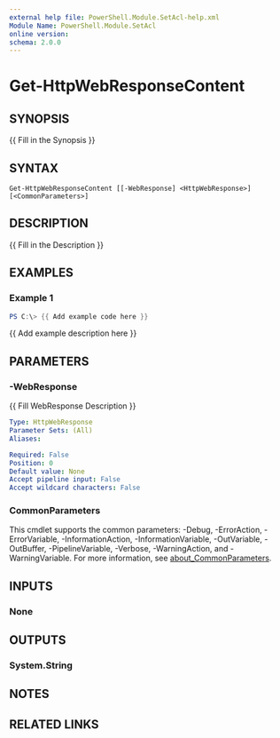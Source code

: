 ```yaml
---
external help file: PowerShell.Module.SetAcl-help.xml
Module Name: PowerShell.Module.SetAcl
online version:
schema: 2.0.0
---
```


# Get-HttpWebResponseContent

## SYNOPSIS
{{ Fill in the Synopsis }}

## SYNTAX

```
Get-HttpWebResponseContent [[-WebResponse] <HttpWebResponse>] [<CommonParameters>]
```

## DESCRIPTION
{{ Fill in the Description }}

## EXAMPLES

### Example 1
```powershell
PS C:\> {{ Add example code here }}
```

{{ Add example description here }}

## PARAMETERS

### -WebResponse
{{ Fill WebResponse Description }}

```yaml
Type: HttpWebResponse
Parameter Sets: (All)
Aliases:

Required: False
Position: 0
Default value: None
Accept pipeline input: False
Accept wildcard characters: False
```

### CommonParameters
This cmdlet supports the common parameters: -Debug, -ErrorAction, -ErrorVariable, -InformationAction, -InformationVariable, -OutVariable, -OutBuffer, -PipelineVariable, -Verbose, -WarningAction, and -WarningVariable. For more information, see [about_CommonParameters](http://go.microsoft.com/fwlink/?LinkID=113216).

## INPUTS

### None

## OUTPUTS

### System.String

## NOTES

## RELATED LINKS

